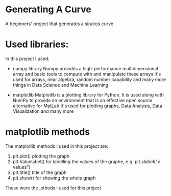 # Generating A Curve

A beginners' project that generates a sin/cos curve 

# Used libraries:

In this project I used:
 - numpy library
     Numpy provides a high-performance multidimensional array and basic tools to compute with and manipulate these arrays
     It's used for arrays, near algebra, random number capability and many more things in Data Science and Machine Learning
     
 - matplotlib
     Matplotlib is a plotting library for Python. It is used along with NumPy to provide an environment that is an effective open source alternative for MatLab
     It's used for plotting graphs, Data Analysis, Data Visualization and many more

# matplotlib methods

The matplotlib methods I used in this project are:
 1. plt.plot() 
       plotting the graph
 2. plt.Valuelabel()
       for labelling the values of the graphe, e.g. plt.xlabel("x values")
 3. plt.title()
       title of the graph
 4. plt.show()
       for showing the whole graph
 
 These were the ,ethods I used for this project

